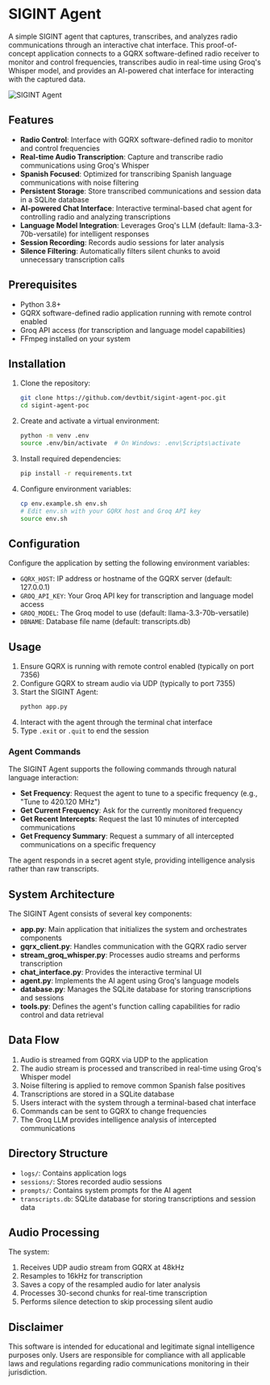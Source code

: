 # SIGINT Agent

A simple SIGINT agent that captures, transcribes, and analyzes radio communications through an interactive chat interface. This proof-of-concept application connects to a GQRX software-defined radio receiver to monitor and control frequencies, transcribes audio in real-time using Groq's Whisper model, and provides an AI-powered chat interface for interacting with the captured data.

![SIGINT Agent](https://dummyimage.com/800x400/000/fff&text=SIGINT+Agent)

## Features

- **Radio Control**: Interface with GQRX software-defined radio to monitor and control frequencies
- **Real-time Audio Transcription**: Capture and transcribe radio communications using Groq's Whisper
- **Spanish Focused**: Optimized for transcribing Spanish language communications with noise filtering
- **Persistent Storage**: Store transcribed communications and session data in a SQLite database
- **AI-powered Chat Interface**: Interactive terminal-based chat agent for controlling radio and analyzing transcriptions
- **Language Model Integration**: Leverages Groq's LLM (default: llama-3.3-70b-versatile) for intelligent responses
- **Session Recording**: Records audio sessions for later analysis
- **Silence Filtering**: Automatically filters silent chunks to avoid unnecessary transcription calls

## Prerequisites

- Python 3.8+
- GQRX software-defined radio application running with remote control enabled
- Groq API access (for transcription and language model capabilities)
- FFmpeg installed on your system

## Installation

1. Clone the repository:
   ```bash
   git clone https://github.com/devtbit/sigint-agent-poc.git
   cd sigint-agent-poc
   ```

2. Create and activate a virtual environment:
   ```bash
   python -m venv .env
   source .env/bin/activate  # On Windows: .env\Scripts\activate
   ```

3. Install required dependencies:
   ```bash
   pip install -r requirements.txt
   ```

4. Configure environment variables:
   ```bash
   cp env.example.sh env.sh
   # Edit env.sh with your GQRX host and Groq API key
   source env.sh
   ```

## Configuration

Configure the application by setting the following environment variables:

- `GQRX_HOST`: IP address or hostname of the GQRX server (default: 127.0.0.1)
- `GROQ_API_KEY`: Your Groq API key for transcription and language model access
- `GROQ_MODEL`: The Groq model to use (default: llama-3.3-70b-versatile)
- `DBNAME`: Database file name (default: transcripts.db)

## Usage

1. Ensure GQRX is running with remote control enabled (typically on port 7356)
2. Configure GQRX to stream audio via UDP (typically to port 7355)
3. Start the SIGINT Agent:
   ```bash
   python app.py
   ```
4. Interact with the agent through the terminal chat interface
5. Type `.exit` or `.quit` to end the session

### Agent Commands

The SIGINT Agent supports the following commands through natural language interaction:

- **Set Frequency**: Request the agent to tune to a specific frequency (e.g., "Tune to 420.120 MHz")
- **Get Current Frequency**: Ask for the currently monitored frequency
- **Get Recent Intercepts**: Request the last 10 minutes of intercepted communications
- **Get Frequency Summary**: Request a summary of all intercepted communications on a specific frequency

The agent responds in a secret agent style, providing intelligence analysis rather than raw transcripts.

## System Architecture

The SIGINT Agent consists of several key components:

- **app.py**: Main application that initializes the system and orchestrates components
- **gqrx_client.py**: Handles communication with the GQRX radio server
- **stream_groq_whisper.py**: Processes audio streams and performs transcription
- **chat_interface.py**: Provides the interactive terminal UI
- **agent.py**: Implements the AI agent using Groq's language models
- **database.py**: Manages the SQLite database for storing transcriptions and sessions
- **tools.py**: Defines the agent's function calling capabilities for radio control and data retrieval

## Data Flow

1. Audio is streamed from GQRX via UDP to the application
2. The audio stream is processed and transcribed in real-time using Groq's Whisper model
3. Noise filtering is applied to remove common Spanish false positives
4. Transcriptions are stored in a SQLite database
5. Users interact with the system through a terminal-based chat interface
6. Commands can be sent to GQRX to change frequencies
7. The Groq LLM provides intelligence analysis of intercepted communications

## Directory Structure

- `logs/`: Contains application logs
- `sessions/`: Stores recorded audio sessions
- `prompts/`: Contains system prompts for the AI agent
- `transcripts.db`: SQLite database for storing transcriptions and session data

## Audio Processing

The system:
1. Receives UDP audio stream from GQRX at 48kHz
2. Resamples to 16kHz for transcription
3. Saves a copy of the resampled audio for later analysis
4. Processes 30-second chunks for real-time transcription
5. Performs silence detection to skip processing silent audio

## Disclaimer

This software is intended for educational and legitimate signal intelligence purposes only. Users are responsible for compliance with all applicable laws and regulations regarding radio communications monitoring in their jurisdiction.
